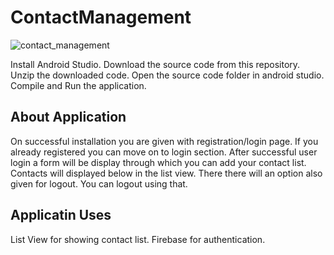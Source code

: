 # ContactManagement

![contact_management](https://user-images.githubusercontent.com/58703548/158056598-a5d060ec-b817-4f65-9c64-6e925f9d530b.png)

Install Android Studio.
Download the source code from this repository.
Unzip the downloaded code.
Open the source code folder in android studio.
Compile and Run the application.

## About Application
On successful installation you are given with registration/login page.
If you already registered you can move on to login section.
After successful user login a form will be display through which you can add your contact list.
Contacts will displayed below in the list view.
There there will an option also given for logout.
You can logout using that.

## Applicatin Uses
List View for showing contact list.
Firebase for authentication.

